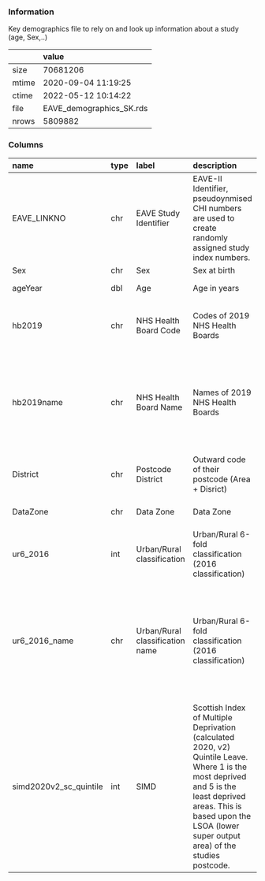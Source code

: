 
### Information

Key demographics file to rely on and look up information about a study (age, Sex,..)

|       | value                    |
|:------|:-------------------------|
| size  | 70681206                 |
| mtime | 2020-09-04 11:19:25      |
| ctime | 2022-05-12 10:14:22      |
| file  | EAVE_demographics_SK.rds |
| nrows | 5809882                  |

### Columns

| name                   | type   | label                           | description                                                                                                                                                                                                                 | examples                                                                                               |
|:-----------------------|:-------|:--------------------------------|:----------------------------------------------------------------------------------------------------------------------------------------------------------------------------------------------------------------------------|:-------------------------------------------------------------------------------------------------------|
| EAVE_LINKNO            | chr    | EAVE Study Identifier           | EAVE-II Identifier, pseudoynmised CHI numbers are used to create randomly assigned study index numbers.                                                                                                                     |                                                                                                        |
| Sex                    | chr    | Sex                             | Sex at birth                                                                                                                                                                                                                | M, F                                                                                                   |
| ageYear                | dbl    | Age                             | Age in years                                                                                                                                                                                                                | 51, 26, 50, 55, 27                                                                                     |
| hb2019                 | chr    | NHS Health Board Code           | Codes of 2019 NHS Health Boards                                                                                                                                                                                             | S08000031, S08000024, S08000032, S08000020, S08000030                                                  |
| hb2019name             | chr    | NHS Health Board Name           | Names of 2019 NHS Health Boards                                                                                                                                                                                             | NHS Greater Glasgow and Clyde, NHS Lothian, NHS Lanarkshire, NHS Grampian, NHS Tayside                 |
| District               | chr    | Postcode District               | Outward code of their postcode (Area + Disrict)                                                                                                                                                                             | EH54, EH4, KY11, EH6, ML3                                                                              |
| DataZone               | chr    | Data Zone                       | Data Zone                                                                                                                                                                                                                   | S01010286, S01008425, S01010048                                                                        |
| ur6_2016               | int    | Urban/Rural classification      | Urban/Rural 6-fold classification (2016 classification)                                                                                                                                                                     | 1, 2, 3, 5, 6                                                                                          |
| ur6_2016_name          | chr    | Urban/Rural classification name | Urban/Rural 6-fold classification (2016 classification)                                                                                                                                                                     | 1 Large Urban Areas, 2 Other Urban Areas, 3 Accessible Small Towns, 5 Accessible Rural, 6 Remote Rural |
| simd2020v2_sc_quintile | int    | SIMD                            | Scottish Index of Multiple Deprivation (calculated 2020, v2) Quintile Leave. Where 1 is the most deprived and 5 is the least deprived areas. This is based upon the LSOA (lower super output area) of the studies postcode. | 5, 4, 2, 3, 1                                                                                          |
        